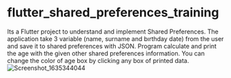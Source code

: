 # flutter_shared_preferences_training
 
Its a Flutter project to understand and implement Shared Preferences.
The application take 3 variable (name, surname and bırthday date) from the user and save it to shared preferences with JSON. 
Program calculate and print the age with the given other shared preferences information.
You can change the color of age box by clicking any box of printed data.
![Screenshot_1635344044](https://user-images.githubusercontent.com/42701925/142267944-7fcb4629-9197-419c-9c6b-e7ad94165b6c.png)

